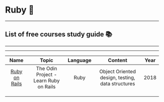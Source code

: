 # Ruby :gem:

------

## List of free courses study guide :books:

------

------

|                             Name                             |                 Topic                  | Language |                     Content                      | Year |
| :----------------------------------------------------------: | :------------------------------------: | :------: | :----------------------------------------------: | :--: |
| [Ruby on Rails](https://www.theodinproject.com/paths/full-stack-ruby-on-rails/courses/ruby) | The Odin Project - Learn Ruby on Rails |   Ruby   | Object Oriented design, testing, data structures | 2018 |
|                                                              |                                        |          |                                                  |      |
|                                                              |                                        |          |                                                  |      |
|                                                              |                                        |          |                                                  |      |

